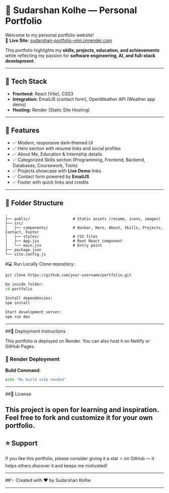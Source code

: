# 💼 Sudarshan Kolhe — Personal Portfolio  

Welcome to my personal portfolio website!  
🔗 **Live Site:** [sudarshan-portfolio-viim.onrender.com](https://sudarshan-portfolio-viim.onrender.com)  

This portfolio highlights my **skills, projects, education, and achievements** while reflecting my passion for **software engineering, AI, and full-stack development**.  

---

## 🚀 Tech Stack  

- **Frontend:** React (Vite), CSS3  
- **Integration:** EmailJS (contact form), OpenWeather API (Weather app demo)  
- **Hosting:** Render (Static Site Hosting)  

---

## 🌟 Features  

- ✅ Modern, responsive dark-themed UI  
- ✅ Hero section with resume links and social profiles  
- ✅ About Me, Education & Internship details  
- ✅ Categorized Skills section (Programming, Frontend, Backend, Databases, Coursework, Tools)  
- ✅ Projects showcase with **Live Demo** links  
- ✅ Contact form powered by **EmailJS**  
- ✅ Footer with quick links and credits  

---

## 📁 Folder Structure  

```plaintext
.
├── public/                   # Static assets (resume, icons, images)
├── src/
│   ├── components/           # Navbar, Hero, About, Skills, Projects, Contact, Footer
│   ├── styles/               # CSS files
│   ├── App.jsx               # Root React component
│   └── main.jsx              # Entry point
├── package.json
└── vite.config.js
```
#💻 Run Locally
Clone repository:

```bash
git clone https://github.com/your-username/portfolio.git

Go inside folder:
cd portfolio

Install dependencies:
npm install

Start development server:
npm run dev
```
---

##🚀 Deployment Instructions

This portfolio is deployed on Render.
You can also host it on Netlify or GitHub Pages.

### 🔹 Render Deployment

**Build Command:**

```bash
echo "No build step needed"
```
---

##📄 License

This project is open for learning and inspiration.
Feel free to fork and customize it for your own portfolio.
---

## ⭐ Support

If you like this portfolio, please consider giving it a star ⭐ on GitHub — it helps others discover it and keeps me motivated!

---

##✨ Created with ❤️ by Sudarshan Kolhe


---
